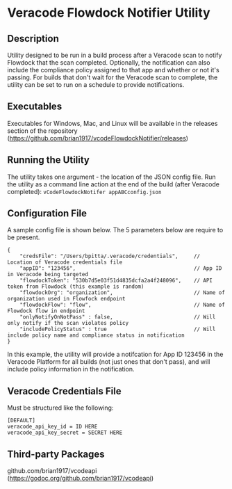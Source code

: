 # Veracode Flowdock Notifier Utility

## Description
Utility designed to be run in a build process after a Veracode scan to notify Flowdock that the scan completed. Optionally, the notification can also include the compliance policy assigned to that app and whether or not it's passing. For builds that don't wait for the Veracode scan to complete, the utility can be set to run on a schedule to provide notifications.

## Executables
Executables for Windows, Mac, and Linux will be available in the releases section of the repository (https://github.com/brian1917/vcodeFlowdockNotifier/releases)

## Running the Utility
The utility takes one argument - the location of the JSON config file. Run the utility as a command line
action at the end of the build (after Veracode completed):
`vCodeFlowdockNotifer appABCconfig.json`

## Configuration File
A sample config file is shown below. The 5 parameters below are require to be present.
```
{
    "credsFile": "/Users/bpitta/.veracode/credentials",     // Location of Veracode credentials file
    "appID": "123456",                                      // App ID in Veracode being targeted
    "flowdockToken": "530b7d5e03f51d4835dcfa2a4f248096",    // API token from Flowdock (this example is random)
    "flowdockOrg": "organization",                          // Name of organization used in Flowfock endpoint   
    "flowdockFlow": "flow",                                 // Name of Flowdock flow in endpoint      
    "onlyNotifyOnNotPass" : false,                          // Will only notify if the scan violates policy
    "includePolicyStatus" : true                            // Will include policy name and compliance status in notification
}
```
In this example, the utility will provide a notifcation for App ID 123456 in the Veracode Platform for all builds (not just ones that don't pass), and will
include policy information in the notification.

## Veracode Credentials File
Must be structured like the following:
```
[DEFAULT]
veracode_api_key_id = ID HERE
veracode_api_key_secret = SECRET HERE
```

## Third-party Packages
github.com/brian1917/vcodeapi (https://godoc.org/github.com/brian1917/vcodeapi)